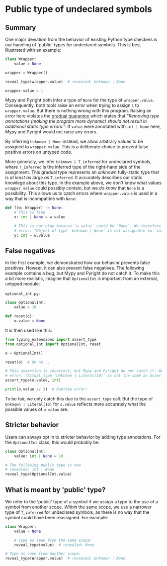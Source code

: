 # Public type of undeclared symbols

## Summary

One major deviation from the behavior of existing Python type checkers is our handling of 'public'
types for undeclared symbols. This is best illustrated with an example:

```py
class Wrapper:
    value = None

wrapper = Wrapper()

reveal_type(wrapper.value)  # revealed: Unknown | None

wrapper.value = 1
```

Mypy and Pyright both infer a type of `None` for the type of `wrapper.value`. Consequently, both
tools raise an error when trying to assign `1` to `wrapper.value`. But there is nothing wrong with
this program. Raising an error here violates the [gradual guarantee] which states that *"Removing
type annotations (making the program more dynamic) should not result in additional static type
errors."*: If `value` were annotated with `int | None` here, Mypy and Pyright would not raise any
errors.

By inferring `Unknown | None` instead, we allow arbitrary values to be assigned to `wrapper.value`.
This is a deliberate choice to prevent false positive errors on untyped code.

More generally, we infer `Unknown | T_inferred` for undeclared symbols, where `T_inferred` is the
inferred type of the right-hand side of the assignment. This gradual type represents an *unknown*
fully-static type that is *at least as large as* `T_inferred`. It accurately describes our static
knowlege about this type. In the example above, we don't know what values `wrapper.value` could
possibly contain, but we *do know* that `None` is a possibility. This allows us to catch errors
where `wrapper.value` is used in a way that is incompatible with `None`:

```py
def f(w: Wrapper) -> None:
    # This is fine
    x: int | None = w.value

    # This is not okay because `w.value` could be `None`. We therefore raise the following
    # error: "Object of type `Unknown | None` is not assignable to `int`"
    y: int = w.value
```

## False negatives

In the first example, we demonstrated how our behavior prevents false positives. Howeer, it can also
prevent false negatives. The following example contains a bug, but Mypy and Pyright do not catch it.
To make this a bit more realistic, imagine that `OptionalInt` is important from an external, untyped
module:

`optional_int.py`:

```py
class OptionalInt:
    value = 10

def reset(o):
    o.value = None
```

It is then used like this:

```py
from typing_extensions import assert_type
from optional_int import OptionalInt, reset

o = OptionalInt()

reset(o)  # Oh no...

# This assertion is incorrect, but Mypy and Pyright do not catch it. We raise the following
# error: "Actual type `Unknown | Literal[10]` is not the same as asserted type `int`"
assert_type(o.value, int)

print(o.value // 2)  # Runtime error!
```

To be fair, we only catch this due to the `assert_type` call. But the type of
`Unknown | Literal[10]` for `o.value` reflects more accurately what the possible values of `o.value`
are.

## Stricter behavior

Users can always opt in to stricter behavior by adding type annotations. For the `OptionalInt`
class, this would probably be:

```py
class OptionalInt:
    value: int | None = 10

# The following public type is now
# revealed: int | None
reveal_type(OptionalInt.value)
```

## What is meant by 'public' type?

We refer to the 'public' type of a symbol if we assign a type to the *use* of a symbol from another
scope. *Within* the same scope, we use a narrower type of `T_inferred` for undeclared symbols, as
there is no way that the symbol could have been reassigned. For example:

```py
class Wrapper:
    value = None

    # Type as seen from the same scope:
    reveal_type(value)  # revealed: None

# Type as seen from another scope:
reveal_type(Wrapper.value)  # revealed: Unknown | None
```

[gradual guarantee]: https://typing.readthedocs.io/en/latest/spec/concepts.html#the-gradual-guarantee
